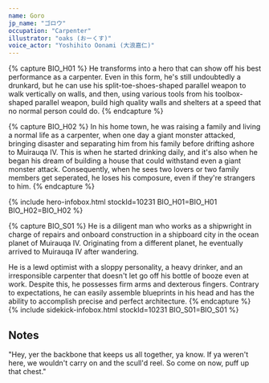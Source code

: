 ```yaml
---
name: Goro
jp_name: "ゴロウ"
occupation: "Carpenter"
illustrator: "oaks (おーくす)"
voice_actor: "Yoshihito Oonami (大浪嘉仁)"
---
```


{% capture BIO_H01 %}
He transforms into a hero that can show off his best performance as a carpenter.  Even in this form, he's still undoubtedly a drunkard, but he can use his split-toe-shoes-shaped parallel weapon to walk vertically on walls, and then, using various tools from his toolbox-shaped parallel weapon, build high quality walls and shelters at a speed that no normal person could do.
{% endcapture %}

{% capture BIO_H02 %}
In his home town, he was raising a family and living a normal life as a carpenter, when one day a giant monster attacked, bringing disaster and separating him from his family before drifting ashore to Muirauqa IV.  This is when he started drinking daily, and it's also when he began his dream of building a house that could withstand even a giant monster attack.  Consequently, when he sees two lovers or two family members get seperated, he loses his composure, even if they're strangers to him. 
{% endcapture %}

{% include hero-infobox.html stockId=10231 BIO_H01=BIO_H01 BIO_H02=BIO_H02 %}

{% capture BIO_S01 %}
He is a diligent man who works as a shipwright in charge of repairs and onboard construction in a shipboard city in the ocean planet of Muirauqa IV. Originating from a different planet, he eventually arrived to Muirauqa IV after wandering.

He is a lewd optimist with a sloppy personality, a heavy drinker, and an irresponsible carpenter that doesn't let go off his bottle of booze even at work. Despite this, he possesses firm arms and dexterous fingers. Contrary to expectations, he can easily assemble blueprints in his head and has the ability to accomplish precise and perfect architecture.
{% endcapture %}
{% include sidekick-infobox.html stockId=10231 BIO_S01=BIO_S01 %}

## Notes

"Hey, yer the backbone that keeps us all together, ya know. If ya weren't here, we wouldn't carry on and the scull'd reel. So come on now, puff up that chest."
